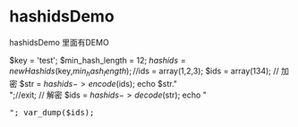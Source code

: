 # hashidsDemo
hashidsDemo  里面有DEMO

$key = 'test';
$min_hash_length = 12;
$hashids = new Hashids($key,$min_hash_length);
//$ids = array(1,2,3);
$ids = array(134);
 // 加密
$str = $hashids->encode($ids);
echo $str."<br>";//exit;
 // 解密
$ids = $hashids->decode($str);
echo "<pre>";
var_dump($ids);

